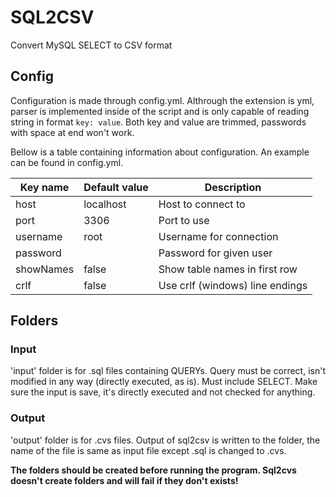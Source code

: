 # SQL2CSV

Convert MySQL SELECT to CSV format

## Config

Configuration is made through config.yml. Althrough the extension is yml, parser is implemented inside of the script and is only capable of reading string in format `key: value`.
Both key and value are trimmed, passwords with space at end won't work.

Bellow is a table containing information about configuration. An example can be found in config.yml.


| Key name  | Default value | Description                     |
|-----------|---------------|---------------------------------|
| host      | localhost     | Host to connect to              |
| port      | 3306          | Port to use                     |
| username  | root          | Username for connection         |
| password  |               | Password for given user         |
| showNames | false         | Show table names in first row   |
| crlf      | false         | Use crlf (windows) line endings |


## Folders

### Input

'input' folder is for .sql files containing QUERYs. Query must be correct, isn't modified in any way (directly executed, as is). Must include SELECT.
Make sure the input is save, it's directly executed and not checked for anything.

### Output

'output' folder is for .cvs files. Output of sql2csv is written to the folder, the name of the file is same as input file except .sql is changed to .cvs.


**The folders should be created __before__ running the program. Sql2cvs doesn't create folders and will fail if they don't exists!**
